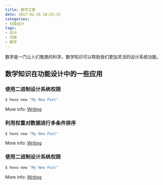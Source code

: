 ```yaml
---
title: 数学之美
date: 2017-02-26 18:55:33
categories:
- 功能设计
tags:
- 设计
- 功能
- 数学
---
```


数学是一门让人们敬畏的科学。数学知识可以帮助我们更加灵活的设计系统功能。

## 数学知识在功能设计中的一些应用

### 使用二进制设计系统权限

``` bash
$ hexo new "My New Post"
```

More info: [Writing](https://hexo.io/docs/writing.html)

### 利用权重对数据进行多条件排序

``` bash
$ hexo new "My New Post"
```

More info: [Writing](https://hexo.io/docs/writing.html)

### 使用二进制设计系统权限

``` bash
$ hexo new "My New Post"
```

More info: [Writing](https://hexo.io/docs/writing.html)
